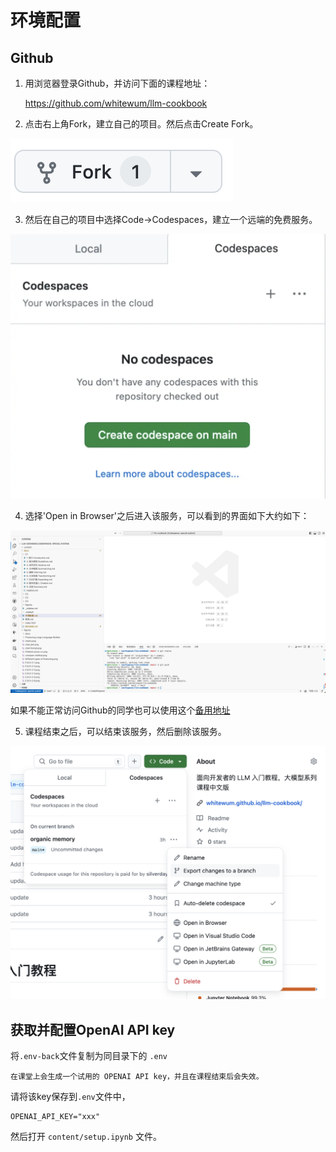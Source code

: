 # 环境配置

## Github

1. 用浏览器登录Github，并访问下面的课程地址：

    https://github.com/whitewum/llm-cookbook

2. 点击右上角Fork，建立自己的项目。然后点击Create Fork。

![Fork](../figures/fork.png)

3. 然后在自己的项目中选择Code->Codespaces，建立一个远端的免费服务。

![Code Spaces](../figures/create-codespace.png)

4. 选择'Open in Browser'之后进入该服务，可以看到的界面如下大约如下：

![Vscode remote](../figures/vscode.png)

如果不能正常访问Github的同学也可以使用这个[备用地址](https://s172-30-104-16p8888.lab-aws-production.deeplearning.ai/notebooks/l2_guidelines/l2-guidelines.ipynb)

5. 课程结束之后，可以结束该服务，然后删除该服务。

![Delete Codespace](../figures/stop-codespace.png)

## 获取并配置OpenAI API key

将`.env-back`文件复制为同目录下的 `.env`

    在课堂上会生成一个试用的 OPENAI API key，并且在课程结束后会失效。

请将该key保存到`.env`文件中，

```
OPENAI_API_KEY="xxx"
```  

然后打开 `content/setup.ipynb` 文件。